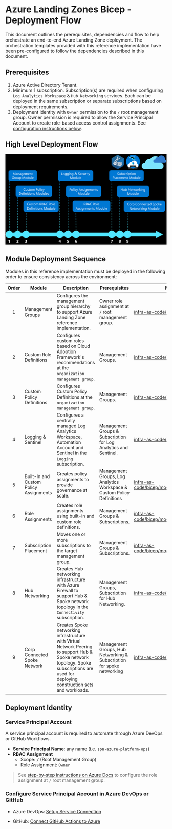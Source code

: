 # Azure Landing Zones Bicep - Deployment Flow

This document outlines the prerequisites, dependencies and flow to help orchestrate an end-to-end Azure Landing Zone deployment.  The orchestration templates provided with this reference implementation have been pre-configured to follow the dependencies described in this document.

## Prerequisites

1. Azure Active Directory Tenant.
2. Minimum 1 subscription.  Subscription(s) are required when configuring `Log Analytics Workspace` & `Hub Networking` services.  Each can be deployed in the same subscription or separate subscriptions based on deployment requirements.
3. Deployment Identity with `Owner` permission to the `/` root management group.  Owner permission is required to allow the Service Principal Account to create role-based access control assignments.  See [configuration instructions below](#deployment-identity).

## High Level Deployment Flow

![High Level Deployment Flow](media/high-level-deployment-flow.png)

## Module Deployment Sequence

Modules in this reference implementation must be deployed in the following order to ensure consistency across the environment:

| Order | Module                                    | Description                                                                                                                                                                                 | Prerequisites                                                          | Module Documentation |
| :---: | ----------------------------------------- | ------------------------------------------------------------------------------------------------------------------------------------------------------------------------------------------- | ---------------------------------------------------------------------  | -------------------- |
| 1     | Management Groups                         | Configures the management group hierarchy to support Azure Landing Zone reference implementation.                                                                                           | Owner role assignment at `/` root management group.                    | [infra-as-code/bicep/modules/managementGroups](https://github.com/Azure/ALZ-Bicep/tree/main/infra-as-code/bicep/modules/managementGroups)
| 2     | Custom Role Definitions                   | Configures custom roles based on Cloud Adoption Framework's recommendations at the `organization management group`.                                                                         | Management Groups.                                                     | [infra-as-code/bicep/modules/customRoleDefinitions](https://github.com/Azure/ALZ-Bicep/tree/main/infra-as-code/bicep/modules/customRoleDefinitions)
| 3     | Custom Policy Definitions                 | Configures Custom Policy Definitions at the `organization management group`.                                                                                                                | Management Groups.                                                     | [infra-as-code/bicep/modules/policy/definitions](https://github.com/Azure/ALZ-Bicep/tree/main/infra-as-code/bicep/modules/policy/definitions)
| 4     | Logging & Sentinel                        | Configures a centrally managed Log Analytics Workspace, Automation Account and Sentinel in the `Logging` subscription.                                                                      | Management Groups & Subscription for Log Analytics and Sentinel.       | [infra-as-code/bicep/modules/logging](https://github.com/Azure/ALZ-Bicep/tree/main/infra-as-code/bicep/modules/logging)
| 5     | Built-In and Custom Policy Assignments    | Creates policy assignments to provide governance at scale.                                                                                                                                  | Management Groups, Log Analytics Workspace & Custom Policy Definitions | [infra-as-code/bicep/modules/reusable/policyAssignments](https://github.com/Azure/ALZ-Bicep/tree/main/infra-as-code/bicep/modules/reusable/policyAssignments)
| 6     | Role Assignments                          | Creates role assignments using built-in and custom role definitions.                                                                                                                        | Management Groups & Subscriptions.                                     | [infra-as-code/bicep/modules/reusable/roleAssignments](https://github.com/Azure/ALZ-Bicep/tree/main/infra-as-code/bicep/modules/reusable/roleAssignments) |
| 7     | Subscription Placement                    | Moves one or more subscriptions to the target management group.                                                                                                                             | Management Groups & Subscriptions.                                     | [infra-as-code/bicep/modules/reusable/subscriptionPlacement](https://github.com/Azure/ALZ-Bicep/tree/main/infra-as-code/bicep/modules/reusable/subscriptionPlacement)
| 8     | Hub Networking                            | Creates Hub networking infrastructure with Azure Firewall to support Hub & Spoke network topology in the `Connectivity` subscription.                                                       | Management Groups, Subscription for Hub Networking.                    | [infra-as-code/bicep/modules/hubNetworking](https://github.com/Azure/ALZ-Bicep/tree/main/infra-as-code/bicep/modules/hubNetworking)
| 9     | Corp Connected Spoke Network              | Creates Spoke networking infrastructure with Virtual Network Peering to support Hub & Spoke network topology.  Spoke subscriptions are used for deploying construction sets and workloads.  | Management Groups, Hub Networking & Subscription for spoke networking  | [infra-as-code/bicep/modules/spokeNetworking](https://github.com/Azure/ALZ-Bicep/tree/main/infra-as-code/bicep/modules/spokeNetworking) |

## Deployment Identity

### Service Principal Account

A service principal account is required to automate through Azure DevOps or GitHub Workflows. 

- **Service Principal Name**:  any name (i.e. `spn-azure-platform-ops`)
- **RBAC Assignment**
  - Scope:  `/` (Root Management Group)
  - Role Assignment:  `Owner`

> See [step-by-step instructions on Azure Docs](https://docs.microsoft.com/azure/azure-resource-manager/templates/deploy-to-tenant?tabs=azure-powershell#required-access) to configure the role assignment at `/` root management group.

### Configure Service Principal Account in Azure DevOps or GitHub

- Azure DevOps: [Setup Service Connection](https://docs.microsoft.com/azure/devops/pipelines/library/service-endpoints?view=azure-devops&tabs=yaml)

- GitHub: [Connect GitHub Actions to Azure](https://docs.microsoft.com/azure/developer/github/connect-from-azure)
